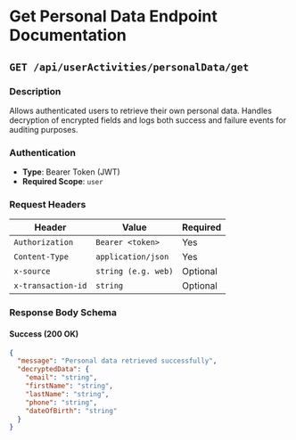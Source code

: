 # Get Personal Data Endpoint Documentation

## `GET /api/userActivities/personalData/get`

### Description
Allows authenticated users to retrieve their own personal data. Handles decryption of encrypted fields and logs both success and failure events for auditing purposes.

### Authentication
- **Type**: Bearer Token (JWT)
- **Required Scope**: `user`

### Request Headers
| Header               | Value                 | Required |
|----------------------|-----------------------|----------|
| `Authorization`      | `Bearer <token>`      | Yes      |
| `Content-Type`       | `application/json`    | Yes      |
| `x-source`           | `string (e.g. web)`   | Optional |
| `x-transaction-id`   | `string`              | Optional |

### Response Body Schema

#### Success (200 OK)
```json
{
  "message": "Personal data retrieved successfully",
  "decryptedData": {
    "email": "string",
    "firstName": "string",
    "lastName": "string",
    "phone": "string",
    "dateOfBirth": "string"
  }
}
